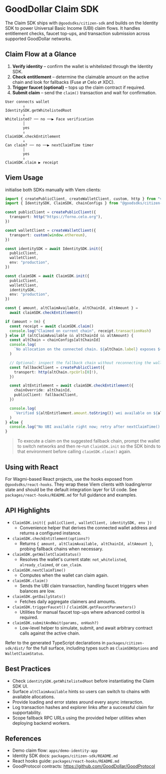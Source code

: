 # GoodDollar Claim SDK

The Claim SDK ships with `@goodsdks/citizen-sdk` and builds on the Identity SDK to power Universal Basic Income (UBI) claim flows. It handles entitlement checks, faucet top-ups, and transaction submission across supported GoodDollar networks.

## Claim Flow at a Glance

1. **Verify identity** – confirm the wallet is whitelisted through the Identity SDK.
2. **Check entitlement** – determine the claimable amount on the active chain and look for fallbacks (Fuse ⇄ Celo ⇄ XDC).
3. **Trigger faucet (optional)** – tops up the claim contract if required.
4. **Submit claim** – send the `claim()` transaction and wait for confirmation.

```
User connects wallet
        ↓
IdentitySDK.getWhitelistedRoot
        ↓
Whitelisted? ── no ──▶ Face verification
        │
        yes
        ↓
ClaimSDK.checkEntitlement
        ↓
Can claim? ── no ──▶ nextClaimTime timer
        │
        yes
        ↓
ClaimSDK.claim ▶ receipt
```

## Viem Usage

initialise both SDKs manually with Viem clients:

```ts
import { createPublicClient, createWalletClient, custom, http } from "viem"
import { IdentitySDK, ClaimSDK, chainConfigs } from "@goodsdks/citizen-sdk"

const publicClient = createPublicClient({
  transport: http("https://forno.celo.org"),
})

const walletClient = createWalletClient({
  transport: custom(window.ethereum),
})

const identitySDK = await IdentitySDK.init({
  publicClient,
  walletClient,
  env: "production",
})

const claimSDK = await ClaimSDK.init({
  publicClient,
  walletClient,
  identitySDK,
  env: "production",
})

const { amount, altClaimAvailable, altChainId, altAmount } =
  await claimSDK.checkEntitlement()

if (amount > 0n) {
  const receipt = await claimSDK.claim()
  console.log("Claimed on current chain", receipt.transactionHash)
} else if (altClaimAvailable && altChainId && altAmount) {
  const altChain = chainConfigs[altChainId]
  console.log(
    `No allocation on the connected chain. ${altChain.label} exposes ${altAmount.toString()} wei.`,
  )

  // Optional: inspect the fallback chain without reconnecting the wallet
  const fallbackClient = createPublicClient({
    transport: http(altChain.rpcUrls[0]!),
  })

  const altEntitlement = await claimSDK.checkEntitlement({
    chainOverride: altChainId,
    publicClient: fallbackClient,
  })

  console.log(
    `Verified ${altEntitlement.amount.toString()} wei available on ${altChain.label}. Prompt the user to switch networks before claiming.`,
  )
} else {
  console.log("No UBI available right now; retry after nextClaimTime().")
}
```

> To execute a claim on the suggested fallback chain, prompt the wallet to
> switch networks and then re-run `ClaimSDK.init` so the SDK binds to that
> environment before calling `claimSDK.claim()` again.

## Using with React

For Wagmi-based React projects, use the hooks exposed from `@goodsdks/react-hooks`. They wrap these Viem clients with loading/error state and should be the default integration layer for UI code. See `packages/react-hooks/README.md` for full guidance and examples.

## API Highlights

- `ClaimSDK.init({ publicClient, walletClient, identitySDK, env })`
  - Convenience helper that derives the connected wallet address and returns a configured instance.
- `claimSDK.checkEntitlement(options?)`
  - Returns `{ amount, altClaimAvailable, altChainId, altAmount }`, probing fallback chains when necessary.
- `claimSDK.getWalletClaimStatus()`
  - Resolves the wallet's current state: `not_whitelisted`, `already_claimed`, or `can_claim`.
- `claimSDK.nextClaimTime()`
  - Computes when the wallet can claim again.
- `claimSDK.claim()`
  - Sends the UBI claim transaction, handling faucet triggers when balances are low.
- `claimSDK.getDailyStats()`
  - Fetches daily aggregate claimers and amounts.
- `claimSDK.triggerFaucet()` / `claimSDK.getFaucetParameters()`
  - Utilities for manual faucet top-ups where advanced control is required.
- `claimSDK.submitAndWait(params, onHash?)`
  - Low-level helper to simulate, submit, and await arbitrary contract calls against the active chain.

Refer to the generated TypeScript declarations in `packages/citizen-sdk/dist/` for the full surface, including types such as `ClaimSDKOptions` and `WalletClaimStatus`.

## Best Practices

- Check `identitySDK.getWhitelistedRoot` before instantiating the Claim SDK UI.
- Surface `altClaimAvailable` hints so users can switch to chains with available allocations.
- Provide loading and error states around every async interaction.
- Log transaction hashes and explorer links after a successful claim for supportability.
- Scope fallback RPC URLs using the provided helper utilities when deploying backend workers.

## References

- Demo claim flow: `apps/demo-identity-app`
- Identity SDK docs: `packages/citizen-sdk/README.md`
- React hooks guide: `packages/react-hooks/README.md`
- GoodProtocol contracts: https://github.com/GoodDollar/GoodProtocol
